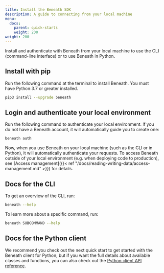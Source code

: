 ```yaml
---
title: Install the Beneath SDK
description: A guide to connecting from your local machine
menu:
  docs:
    parent: quick-starts
    weight: 200
weight: 200
---
```


Install and authenticate with Beneath from your local machine to use the CLI (command-line interface) or to use Beneath in Python.

## Install with pip

Run the following command at the terminal to install Beneath. You must have Python 3.7 or greater installed.

```bash
pip3 install --upgrade beneath
```

## Login and authenticate your local environment

Run the following command to authenticate your local environment. If you do not have a Beneath account, it will automatically guide you to create one:

```bash
beneath auth
```

Now, when you use Beneath on your local machine (such as the CLI or in Python), it will automatically authenticate your requests. To access Beneath outside of your local environment (e.g. when deploying code to production), see [Access management]({{< ref "/docs/reading-writing-data/access-management.md" >}}) for details.

## Docs for the CLI

To get an overview of the CLI, run:

```bash
beneath --help
```

To learn more about a specific command, run:

```bash
beneath SUBCOMMAND --help
```

## Docs for the Python client

We recommend you check out the next quick start to get started with the Beneath client for Python, but if you want the full details about available classes and functions, you can also check out the [Python client API reference](https://python.docs.beneath.dev/).
